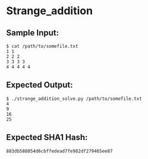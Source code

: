 # Strange_addition

## Sample Input:

```
$ cat /path/to/somefile.txt
1 1
2 2 2
3 3 3 3
4 4 4 4 4
```
## Expected Output:

```
$ ./strange_addition_solve.py /path/to/somefile.txt
4
9
16
25
```
## Expected SHA1 Hash:

```
883db588054d6cbffedead7fe982df279465ee87
```
